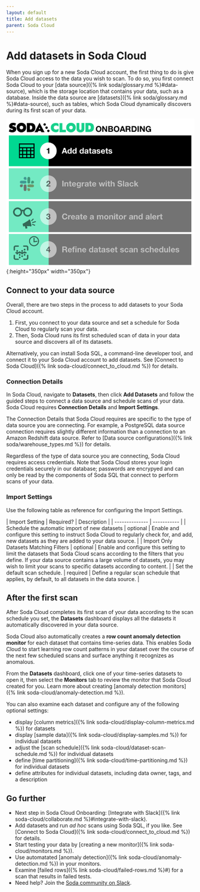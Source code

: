 ```yaml
---
layout: default
title: Add datasets
parent: Soda Cloud
---
```


# Add datasets in Soda Cloud

When you sign up for a new Soda Cloud account, the first thing to do is give Soda Cloud access to the data you wish to scan. To do so, you first connect Soda Cloud to your [data source]({% link soda/glossary.md %}#data-source), which is the storage location that contains your data, such as a database. Inside the data source are [datasets]({% link soda/glossary.md %}#data-source), such as tables, which Soda Cloud dynamically discovers during its first scan of your data.

![onboarding-add-datasets](/assets/images/onboarding-add-datasets.png){:height="350px" width="350px"}


## Connect to your data source

Overall, there are two steps in the process to add datasets to your Soda Cloud account. 

1. First, you connect to your data source and set a schedule for Soda Cloud to regularly scan your data. 
2. Then, Soda Cloud runs its first scheduled scan of data in your data source and discovers all of its datasets.  

Alternatively, you can install Soda SQL, a command-line developer tool, and connect it to your Soda Cloud account to add datasets. See [Connect to Soda Cloud]({% link soda-cloud/connect_to_cloud.md %}) for details.


### Connection Details

In Soda Cloud, navigate to **Datasets**, then click **Add Datasets** and follow the guided steps to connect a data source and schedule scans of your data. Soda Cloud requires **Connection Details** and **Import Settings**.

The Connection Details that Soda Cloud requires are specific to the type of data source you are connecting. For example, a PostgreSQL data source connection requires slightly different information than a connection to an Amazon Redshift data source. Refer to [Data source configurations]({% link soda/warehouse_types.md %}) for details.

Regardless of the type of data source you are connecting, Soda Cloud requires access credentials. Note that Soda Cloud stores your login credentials securely in our database; passwords are encrypyed and can only be read by the components of Soda SQL that connect to perform scans of your data.

### Import Settings

Use the following table as reference for configuring the Import Settings.

| Import Setting | Required? | Description |
| -------------- | ----------- |
| Schedule the automatic import of new datasets | optional | Enable and configure this setting to instruct Soda Cloud to regularly check for, and add, new datasets as they are added to your data source. | 
| Import Only Datasets Matching Filters | optional | Enable and configure this setting to limit the datasets that Soda Cloud scans according to the filters that you define. If your data source contains a large volume of datasets, you may wish to limit your scans to specific datasets according to content. |
| Set the default scan schedule. | required | Define a regular scan schedule that applies, by default, to all datasets in the data source. | 

## After the first scan

After Soda Cloud completes its first scan of your data according to the scan schedule you set, the **Datasets** dashboard displays all the datasets it automatically discovered in your data source. 

Soda Cloud also automatically creates a **row count anomaly detection monitor** for each dataset that contains time-series data. This enables Soda Cloud to start learning row count patterns in your dataset over the course of the next few scheduled scans and surface anything it recognizes as anomalous. 

From the **Datasets** dashboard, click one of your time-series datasets to open it, then select the **Monitors** tab to review the monitor that Soda Cloud created for you. Learn more about creating [anomaly detection monitors]({% link soda-cloud/anomaly-detection.md %}).  

You can also examine each dataset and configure any of the following optional settings:
* display [column metrics]({% link soda-cloud/display-column-metrics.md %}) for datasets
* display [sample data]({% link soda-cloud/display-samples.md %}) for individual datasets
* adjust the [scan schedule]({% link soda-cloud/dataset-scan-schedule.md %}) for individual datasets
* define [time partitioning]({% link soda-cloud/time-partitioning.md %}) for individual datasets
* define attributes for individual datasets, including data owner, tags, and a description

## Go further

* Next step in Soda Cloud Onboarding: [Integrate with Slack]({% link soda-cloud/collaborate.md %}#integrate-with-slack).
* Add datasets and run *ad hoc* scans using Soda SQL, if you like. See [Connect to Soda Cloud]({% link soda-cloud/connect_to_cloud.md %}) for details.
* Start testing your data by [creating a new monitor]({% link soda-cloud/monitors.md %}).
* Use automatated [anomaly detection]({% link soda-cloud/anomaly-detection.md %}) in your monitors.
* Examine [failed rows]({% link soda-cloud/failed-rows.md %}#) for a scan that results in failed tests.
* Need help? Join the <a href="http://community.soda.io/slack" target="_blank"> Soda community on Slack</a>.